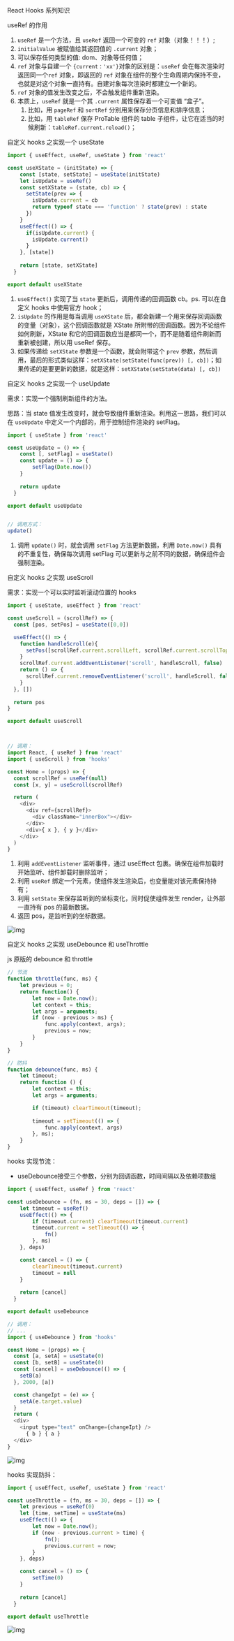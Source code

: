 React Hooks 系列知识

useRef 的作用

1. `useRef` 是一个方法，且 `useRef` 返回一个可变的 `ref` 对象（对象！！！）;
2. `initialValue` 被赋值给其返回值的 `.current` 对象；
3. 可以保存任何类型的值: dom、对象等任何值；
4. `ref` 对象与自建一个 `{current：'xx'}`对象的区别是：`useRef` 会在每次渲染时返回同一个`ref` 对象，即返回的 `ref` 对象在组件的整个生命周期内保持不变，也就是对这个对象一直持有。自建对象每次渲染时都建立一个新的。
5. `ref` 对象的值发生改变之后，不会触发组件重新渲染。
6. 本质上，`useRef` 就是一个其 `.current` 属性保存着一个可变值 “盒子”。
   1. 比如，用 `pageRef` 和 `sortRef` 分别用来保存分页信息和排序信息；
   2. 比如，用 `tableRef` 保存 ProTable 组件的 table 子组件，让它在适当的时候刷新：`tableRef.current.reload()`；



自定义 hooks 之实现一个 useState

```js
import { useEffect, useRef, useState } from 'react'

const useXState = (initState) => {
    const [state, setState] = useState(initState)
    let isUpdate = useRef()
    const setXState = (state, cb) => {
      setState(prev => {
        isUpdate.current = cb
        return typeof state === 'function' ? state(prev) : state
      })
    }
    useEffect(() => {
      if(isUpdate.current) {
        isUpdate.current()
      }
    }, [state])
  
    return [state, setXState]
  }

export default useXState
```

1. `useEffect()` 实现了当 `state` 更新后，调用传递的回调函数 cb。ps. 可以在自定义 hooks 中使用官方 hook；
2. `isUpdate` 的作用是每当调用 `useXState` 后，都会新建一个用来保存回调函数的变量（对象），这个回调函数就是 XState 所附带的回调函数。因为不论组件如何刷新，XState 和它的回调函数应当是都同一个，而不是随着组件刷新而重新被创建，所以用 useRef 保存。
3. 如果传递给 `setXState` 参数是一个函数，就会附带这个 `prev` 参数，然后调用，最后的形式类似这样：`setXState(setState(func(prev)) [, cb])`；如果传递的是要更新的数据，就是这样：`setXState(setState(data) [, cb])`



自定义 hooks 之实现一个 useUpdate

需求：实现一个强制刷新组件的方法。

思路：当 state 值发生改变时，就会导致组件重新渲染。利用这一思路，我们可以在 `useUpdate` 中定义一个内部的，用于控制组件渲染的 setFlag。

```js
import { useState } from 'react'

const useUpdate = () => {
    const [, setFlag] = useState()
    const update = () => {
        setFlag(Date.now())
    }
  
    return update
  }

export default useUpdate


// 调用方式：
update()
```

1. 调用 `update()` 时，就会调用 `setFlag` 方法更新数据，利用 `Date.now()` 具有的不重复性，确保每次调用 setFlag 可以更新与之前不同的数据，确保组件会强制渲染。



自定义 hooks 之实现 useScroll

需求：实现一个可以实时监听滚动位置的 hooks

```js
import { useState, useEffect } from 'react'

const useScroll = (scrollRef) => {
  const [pos, setPos] = useState([0,0])

  useEffect(() => {
    function handleScroll(e){
      setPos([scrollRef.current.scrollLeft, scrollRef.current.scrollTop])
    }
    scrollRef.current.addEventListener('scroll', handleScroll, false)
    return () => {
      scrollRef.current.removeEventListener('scroll', handleScroll, false)
    }
  }, [])
  
  return pos
}

export default useScroll



// 调用：
import React, { useRef } from 'react'
import { useScroll } from 'hooks'

const Home = (props) => {
  const scrollRef = useRef(null)
  const [x, y] = useScroll(scrollRef)

  return (
    <div>
      <div ref={scrollRef}>
        <div className="innerBox"></div>
      </div>
      <div>{ x }, { y }</div>
    </div>
  )
}
```

1. 利用 `addEventListener` 监听事件，通过 useEffect 包裹。确保在组件加载时开始监听、组件卸载时删除监听；
2. 利用 `useRef` 绑定一个元素，使组件发生渲染后，也变量能对该元素保持持有；
3. 利用 `setState` 来保存监听到的坐标变化，同时促使组件发生 render，让外部一直持有 pos 的最新数据。
4. 返回 pos，是监听到的坐标数据。

 ![img](React知识补充.assets/1708a5fd80c9958a~tplv-t2oaga2asx-watermark.awebp)



自定义 hooks 之实现 useDebounce 和 useThrottle

js 原版的 debounce 和 throttle

```js
// 节流
function throttle(func, ms) {
    let previous = 0;
    return function() {
        let now = Date.now();
        let context = this;
        let args = arguments;
        if (now - previous > ms) {
            func.apply(context, args);
            previous = now;
        }
    }
}

// 防抖
function debounce(func, ms) {
    let timeout;
    return function () {
        let context = this;
        let args = arguments;

        if (timeout) clearTimeout(timeout);
        
        timeout = setTimeout(() => {
            func.apply(context, args)
        }, ms);
    }
}
```

hooks 实现节流：

- useDebounce接受三个参数，分别为回调函数，时间间隔以及依赖项数组

```js
import { useEffect, useRef } from 'react'

const useDebounce = (fn, ms = 30, deps = []) => {
    let timeout = useRef()
    useEffect(() => {
        if (timeout.current) clearTimeout(timeout.current)
        timeout.current = setTimeout(() => {
            fn()
        }, ms)
    }, deps)

    const cancel = () => {
        clearTimeout(timeout.current)
        timeout = null
    }
  
    return [cancel]
  }

export default useDebounce

// 调用：
// ...
import { useDebounce } from 'hooks'

const Home = (props) => {
  const [a, setA] = useState(0)
  const [b, setB] = useState(0)
  const [cancel] = useDebounce(() => {
    setB(a)
  }, 2000, [a])

  const changeIpt = (e) => {
    setA(e.target.value)
  }
  return (
  <div>
    <input type="text" onChange={changeIpt} />
      { b } { a }
  </div>
}
```

![img](React知识补充.assets/17089ddf538f2a56~tplv-t2oaga2asx-watermark.awebp)

hooks 实现防抖：

```js
import { useEffect, useRef, useState } from 'react'

const useThrottle = (fn, ms = 30, deps = []) => {
    let previous = useRef(0)
    let [time, setTime] = useState(ms)
    useEffect(() => {
        let now = Date.now();
        if (now - previous.current > time) {
            fn();
            previous.current = now;
        }
    }, deps)

    const cancel = () => {
        setTime(0)
    }
  
    return [cancel]
  }

export default useThrottle
```

![img](React知识补充.assets/17089f7c45af40bc~tplv-t2oaga2asx-watermark.awebp)







